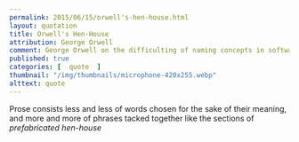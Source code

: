 ```yaml
---
permalink: 2015/06/15/orwell's-hen-house.html
layout: quotation
title: Orwell's Hen-House
attribution: George Orwell
comment: George Orwell on the difficulting of naming concepts in software :)
published: true
categories: [  quote  ]
thumbnail: "/img/thumbnails/microphone-420x255.webp"
alttext: quote
---
```


Prose consists less and less of words chosen for the sake of their meaning,
and more and more of phrases tacked together like the sections of <em>prefabricated hen-house</em>
